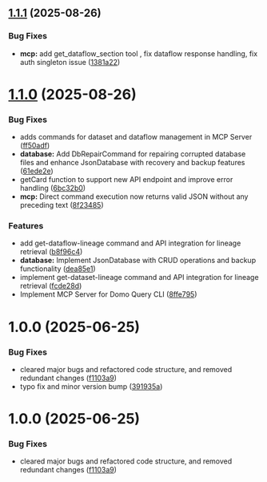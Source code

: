 ## [1.1.1](https://github.com/jsade/domo-query-cli/compare/v1.1.0...v1.1.1) (2025-08-26)


### Bug Fixes

* **mcp:** add get_dataflow_section tool , fix dataflow response handling, fix auth singleton issue ([1381a22](https://github.com/jsade/domo-query-cli/commit/1381a22fa253f40cc8e1dc1014b6a601d4c2719e))

# [1.1.0](https://github.com/jsade/domo-query-cli/compare/v1.0.0...v1.1.0) (2025-08-26)


### Bug Fixes

* adds commands for dataset and dataflow management in MCP Server ([ff50adf](https://github.com/jsade/domo-query-cli/commit/ff50adffc3e4a769ec2da468aea53a1b6bd4d6d4))
* **database:** Add DbRepairCommand for repairing corrupted database files and enhance JsonDatabase with recovery and backup features ([61ede2e](https://github.com/jsade/domo-query-cli/commit/61ede2ec30d99fb14b5755e7e9e555104c9c7723))
* getCard function to support new API endpoint and improve error handling ([6bc32b0](https://github.com/jsade/domo-query-cli/commit/6bc32b09f73ba90b81395f8b80c95ecb68bf85aa))
* **mcp:** Direct command execution now returns valid JSON without any preceding text ([8f23485](https://github.com/jsade/domo-query-cli/commit/8f2348562cb86d90c6cbfbb49e4e57cef409dac3))


### Features

* add get-dataflow-lineage command and API integration for lineage retrieval ([b8f96c4](https://github.com/jsade/domo-query-cli/commit/b8f96c481b7fe62e4f3e6758ecf71c7b903ca283))
* **database:** Implement JsonDatabase with CRUD operations and backup functionality ([dea85e1](https://github.com/jsade/domo-query-cli/commit/dea85e1faf3991ea252f694f013e348cbbeb1871))
* implement get-dataset-lineage command and API integration for lineage retrieval ([fcde28d](https://github.com/jsade/domo-query-cli/commit/fcde28dad9ec8499f224dd4881e57c67051bbcc3))
* Implement MCP Server for Domo Query CLI ([8ffe795](https://github.com/jsade/domo-query-cli/commit/8ffe795d40347943609cac769a13c11d454a3750))

# 1.0.0 (2025-06-25)


### Bug Fixes

* cleared major bugs and refactored code structure, and removed redundant changes ([f1103a9](https://github.com/jsade/domo-query-cli/commit/f1103a910db0beeb82572c5f82ac4063251f83a8))
* typo fix and minor version bump ([391935a](https://github.com/jsade/domo-query-cli/commit/391935adc555cb44d50b750a000702624da140b5))

# 1.0.0 (2025-06-25)


### Bug Fixes

* cleared major bugs and refactored code structure, and removed redundant changes ([f1103a9](https://github.com/jsade/domo-query-cli/commit/f1103a910db0beeb82572c5f82ac4063251f83a8))
